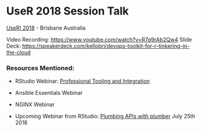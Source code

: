 # UseR 2018 Session Talk

[UseR! 2018](https://user2018.r-project.org/) - Brisbane Australia

Video Recording: https://www.youtube.com/watch?v=R7q9rAb2Qw4
Slide Deck: https://speakerdeck.com/kellobri/devops-toolkit-for-r-tinkering-in-the-cloud

### Resources Mentioned:

- RStudio Webinar: [Professional Tooling and Integration](https://www.rstudio.com/resources/videos/professional-r-tooling-and-integration/)
- Ansible Essentials Webinar
- NGINX Webinar

- Upcoming Webinar from RStudio: [Plumbing APIs with plumber](https://pages.rstudio.net/July25thPlumbingAPIswithplumber_Registration.html) July 25th 2018
